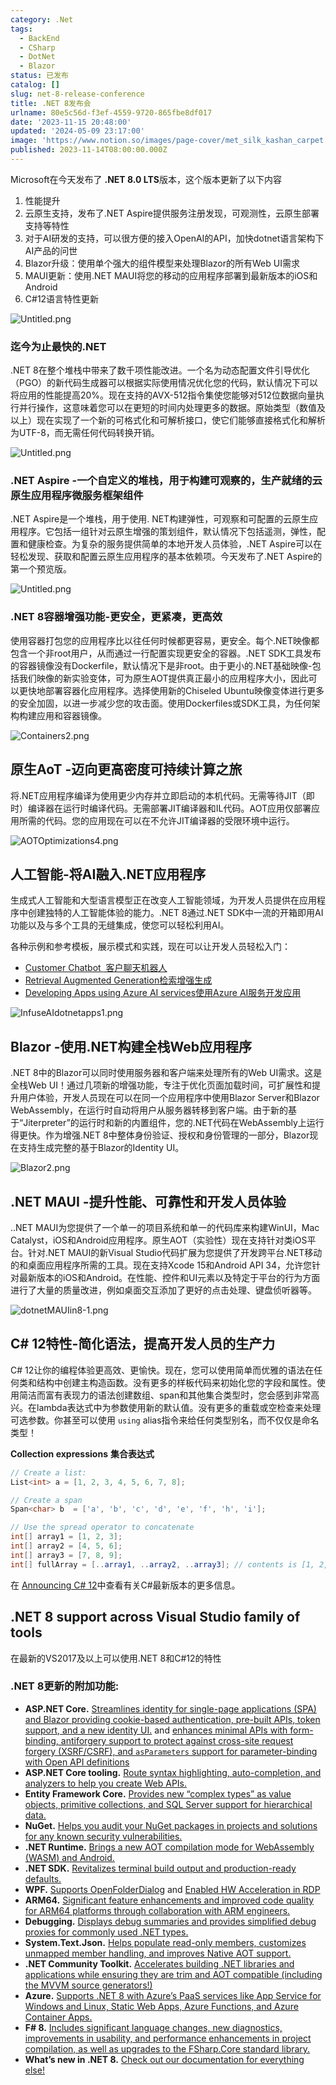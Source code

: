 ```yaml
---
category: .Net
tags:
  - BackEnd
  - CSharp
  - DotNet
  - Blazor
status: 已发布
catalog: []
slug: net-8-release-conference
title: .NET 8发布会
urlname: 80e5c56d-f3ef-4559-9720-865fbe8df017
date: '2023-11-15 20:48:00'
updated: '2024-05-09 23:17:00'
image: 'https://www.notion.so/images/page-cover/met_silk_kashan_carpet.jpg'
published: 2023-11-14T08:00:00.000Z
---
```


Microsoft在今天发布了 **.NET 8.0 LTS**版本，这个版本更新了以下内容

1. 性能提升
2. 云原生支持，发布了.NET Aspire提供服务注册发现，可观测性，云原生部署支持等特性
3. 对于AI研发的支持，可以很方便的接入OpenAI的API，加快dotnet语言架构下AI产品的问世
4. Blazor升级：使用单个强大的组件模型来处理Blazor的所有Web UI需求
5. MAUI更新：使用.NET MAUI将您的移动的应用程序部署到最新版本的iOS和Android
6. C#12语言特性更新

![Untitled.png](https://prod-files-secure.s3.us-west-2.amazonaws.com/5d24fe63-e567-4804-86f9-9fdc62e13082/10cda029-65af-4ea7-b30e-605b2d9e6c57/Untitled.png?X-Amz-Algorithm=AWS4-HMAC-SHA256&X-Amz-Content-Sha256=UNSIGNED-PAYLOAD&X-Amz-Credential=ASIAZI2LB4666WXSVMFQ%2F20250416%2Fus-west-2%2Fs3%2Faws4_request&X-Amz-Date=20250416T213619Z&X-Amz-Expires=3600&X-Amz-Security-Token=IQoJb3JpZ2luX2VjEMb%2F%2F%2F%2F%2F%2F%2F%2F%2F%2FwEaCXVzLXdlc3QtMiJGMEQCID3YsqmNAXFnMNTi6A1KYtRgXW%2FUBHD3Oib7xSZDZrBsAiBfkD7KFGcIPpmwQHkLNDyA9PWOOfZS75aIl9NqXVABCSr%2FAwhPEAAaDDYzNzQyMzE4MzgwNSIMGe4Vpigp%2FNUZS1PwKtwDdV3yMpwfmR3%2B16MN1gYRJZgbhITtG8Ud%2ByRqVlYa9XHsPzVF4rtvI5pEwKkdJpMfC3Qn3Lc1u3Fa2HR28AmlB0KweMmN0DC5QQfzB7h3p4jQhIcfepr9iTZsxH1PMuQ1z8pDHBnuxSQN%2B5QAPidIGJJ3A7gBrSNJVPvpy8kraRsOZTc7wlioekap6SHZ%2BA82Sd64I%2BOepj2SkffSS0Dxj%2FhZPM9o75jLfbFQdvgwtZZdBK6tTu1Gw5nyru8fg2oPQArTGxUgfEOg8Uos5t7m7hCJHwSl1Fm2kTQu3T5wML2OLCF0ImcC8em927ieHzv7ywl%2B8lmv7fHBzy2Z%2FRwCLHdpal9G2iYotbW32ROc%2BvycEtD5IB7Dc2po2WdJqJu8lw%2BxDeXzDKoSKSdou5ctT3zxm7V3ZkN%2BpZcprN2aBio0biIuD3UrCieUpVuLS7HDNa98IU%2BSFEcQCvQo4kSSpx2w1ldnRDvvJCuD8lxF99Cm7gBhvh0%2Fr%2BdaR8BEHZpe4ju%2FNovTWAgnYa70hm3WNluKhoR4FEdZExgJEGcsN4SS8%2B9vtMgAFpwAa4GPy8TwgWuOpiNUDonJ%2BGECQqCPSwg%2BkW23YYrn2xgG6sILsMAtQNDcdAgv5oxNikEw0MSAwAY6pgFweaDTvCGZxhuwdWzDepl1lyc%2FUmRanr0djoLDsQ0PIundaVC5%2B0USzaUd0Q4CkjubwTrP9qi14avv%2FfZBB3uY%2FKxdMe3RAxj%2B%2FyFCozSZ1N%2F1XFOdcITp4DI4nQNSAK3fiVfOA7e2m2sEMYMuQQLta3JmSuJmYTFJZ6aZz6AqON%2F%2BZM%2FWTCXQuqOuBp9TZmK5zEbsF5N5s%2F%2BraxOa6R6B1VAj0PnU&X-Amz-Signature=d728f0a882838c2c1a791b9fcf8b394f7f0994c4a61863b5c39d967a48ecb574&X-Amz-SignedHeaders=host&x-id=GetObject)


### **迄今为止最快的.NET**


.NET 8在整个堆栈中带来了数千项性能改进。一个名为动态配置文件引导优化（PGO）的新代码生成器可以根据实际使用情况优化您的代码，默认情况下可以将应用的性能提高20%。现在支持的AVX-512指令集使您能够对512位数据向量执行并行操作，这意味着您可以在更短的时间内处理更多的数据。原始类型（数值及以上）现在实现了一个新的可格式化和可解析接口，使它们能够直接格式化和解析为UTF-8，而无需任何代码转换开销。


![Untitled.png](https://prod-files-secure.s3.us-west-2.amazonaws.com/5d24fe63-e567-4804-86f9-9fdc62e13082/edcbf140-d619-4389-a4a6-f97c113ab9f2/Untitled.png?X-Amz-Algorithm=AWS4-HMAC-SHA256&X-Amz-Content-Sha256=UNSIGNED-PAYLOAD&X-Amz-Credential=ASIAZI2LB4666WXSVMFQ%2F20250416%2Fus-west-2%2Fs3%2Faws4_request&X-Amz-Date=20250416T213619Z&X-Amz-Expires=3600&X-Amz-Security-Token=IQoJb3JpZ2luX2VjEMb%2F%2F%2F%2F%2F%2F%2F%2F%2F%2FwEaCXVzLXdlc3QtMiJGMEQCID3YsqmNAXFnMNTi6A1KYtRgXW%2FUBHD3Oib7xSZDZrBsAiBfkD7KFGcIPpmwQHkLNDyA9PWOOfZS75aIl9NqXVABCSr%2FAwhPEAAaDDYzNzQyMzE4MzgwNSIMGe4Vpigp%2FNUZS1PwKtwDdV3yMpwfmR3%2B16MN1gYRJZgbhITtG8Ud%2ByRqVlYa9XHsPzVF4rtvI5pEwKkdJpMfC3Qn3Lc1u3Fa2HR28AmlB0KweMmN0DC5QQfzB7h3p4jQhIcfepr9iTZsxH1PMuQ1z8pDHBnuxSQN%2B5QAPidIGJJ3A7gBrSNJVPvpy8kraRsOZTc7wlioekap6SHZ%2BA82Sd64I%2BOepj2SkffSS0Dxj%2FhZPM9o75jLfbFQdvgwtZZdBK6tTu1Gw5nyru8fg2oPQArTGxUgfEOg8Uos5t7m7hCJHwSl1Fm2kTQu3T5wML2OLCF0ImcC8em927ieHzv7ywl%2B8lmv7fHBzy2Z%2FRwCLHdpal9G2iYotbW32ROc%2BvycEtD5IB7Dc2po2WdJqJu8lw%2BxDeXzDKoSKSdou5ctT3zxm7V3ZkN%2BpZcprN2aBio0biIuD3UrCieUpVuLS7HDNa98IU%2BSFEcQCvQo4kSSpx2w1ldnRDvvJCuD8lxF99Cm7gBhvh0%2Fr%2BdaR8BEHZpe4ju%2FNovTWAgnYa70hm3WNluKhoR4FEdZExgJEGcsN4SS8%2B9vtMgAFpwAa4GPy8TwgWuOpiNUDonJ%2BGECQqCPSwg%2BkW23YYrn2xgG6sILsMAtQNDcdAgv5oxNikEw0MSAwAY6pgFweaDTvCGZxhuwdWzDepl1lyc%2FUmRanr0djoLDsQ0PIundaVC5%2B0USzaUd0Q4CkjubwTrP9qi14avv%2FfZBB3uY%2FKxdMe3RAxj%2B%2FyFCozSZ1N%2F1XFOdcITp4DI4nQNSAK3fiVfOA7e2m2sEMYMuQQLta3JmSuJmYTFJZ6aZz6AqON%2F%2BZM%2FWTCXQuqOuBp9TZmK5zEbsF5N5s%2F%2BraxOa6R6B1VAj0PnU&X-Amz-Signature=0426f939f6151797965c6ef47961442f1a3ce4a66de4945e6e2acedd28ea52d8&X-Amz-SignedHeaders=host&x-id=GetObject)


### **.NET Aspire -一个自定义的堆栈，用于构建可观察的，生产就绪的云原生应用程序微服务框架组件**


.NET Aspire是一个堆栈，用于使用. NET构建弹性，可观察和可配置的云原生应用程序。它包括一组针对云原生增强的策划组件，默认情况下包括遥测，弹性，配置和健康检查。为复杂的服务提供简单的本地开发人员体验，.NET Aspire可以在轻松发现、获取和配置云原生应用程序的基本依赖项。今天发布了.NET Aspire的第一个预览版。


![Untitled.png](https://prod-files-secure.s3.us-west-2.amazonaws.com/5d24fe63-e567-4804-86f9-9fdc62e13082/ff6a34d3-ac25-412d-9204-a7263d00528f/Untitled.png?X-Amz-Algorithm=AWS4-HMAC-SHA256&X-Amz-Content-Sha256=UNSIGNED-PAYLOAD&X-Amz-Credential=ASIAZI2LB4666WXSVMFQ%2F20250416%2Fus-west-2%2Fs3%2Faws4_request&X-Amz-Date=20250416T213619Z&X-Amz-Expires=3600&X-Amz-Security-Token=IQoJb3JpZ2luX2VjEMb%2F%2F%2F%2F%2F%2F%2F%2F%2F%2FwEaCXVzLXdlc3QtMiJGMEQCID3YsqmNAXFnMNTi6A1KYtRgXW%2FUBHD3Oib7xSZDZrBsAiBfkD7KFGcIPpmwQHkLNDyA9PWOOfZS75aIl9NqXVABCSr%2FAwhPEAAaDDYzNzQyMzE4MzgwNSIMGe4Vpigp%2FNUZS1PwKtwDdV3yMpwfmR3%2B16MN1gYRJZgbhITtG8Ud%2ByRqVlYa9XHsPzVF4rtvI5pEwKkdJpMfC3Qn3Lc1u3Fa2HR28AmlB0KweMmN0DC5QQfzB7h3p4jQhIcfepr9iTZsxH1PMuQ1z8pDHBnuxSQN%2B5QAPidIGJJ3A7gBrSNJVPvpy8kraRsOZTc7wlioekap6SHZ%2BA82Sd64I%2BOepj2SkffSS0Dxj%2FhZPM9o75jLfbFQdvgwtZZdBK6tTu1Gw5nyru8fg2oPQArTGxUgfEOg8Uos5t7m7hCJHwSl1Fm2kTQu3T5wML2OLCF0ImcC8em927ieHzv7ywl%2B8lmv7fHBzy2Z%2FRwCLHdpal9G2iYotbW32ROc%2BvycEtD5IB7Dc2po2WdJqJu8lw%2BxDeXzDKoSKSdou5ctT3zxm7V3ZkN%2BpZcprN2aBio0biIuD3UrCieUpVuLS7HDNa98IU%2BSFEcQCvQo4kSSpx2w1ldnRDvvJCuD8lxF99Cm7gBhvh0%2Fr%2BdaR8BEHZpe4ju%2FNovTWAgnYa70hm3WNluKhoR4FEdZExgJEGcsN4SS8%2B9vtMgAFpwAa4GPy8TwgWuOpiNUDonJ%2BGECQqCPSwg%2BkW23YYrn2xgG6sILsMAtQNDcdAgv5oxNikEw0MSAwAY6pgFweaDTvCGZxhuwdWzDepl1lyc%2FUmRanr0djoLDsQ0PIundaVC5%2B0USzaUd0Q4CkjubwTrP9qi14avv%2FfZBB3uY%2FKxdMe3RAxj%2B%2FyFCozSZ1N%2F1XFOdcITp4DI4nQNSAK3fiVfOA7e2m2sEMYMuQQLta3JmSuJmYTFJZ6aZz6AqON%2F%2BZM%2FWTCXQuqOuBp9TZmK5zEbsF5N5s%2F%2BraxOa6R6B1VAj0PnU&X-Amz-Signature=2f176d8581c889d03932943e25a41edca731834788ad41ddf23ddcc5b7c804be&X-Amz-SignedHeaders=host&x-id=GetObject)


### **.NET 8容器增强功能-更安全，更紧凑，更高效**


使用容器打包您的应用程序比以往任何时候都更容易，更安全。每个.NET映像都包含一个非root用户，从而通过一行配置实现更安全的容器。.NET SDK工具发布的容器镜像没有Dockerfile，默认情况下是非root。由于更小的.NET基础映像-包括我们映像的新实验变体，可为原生AOT提供真正最小的应用程序大小，因此可以更快地部署容器化应用程序。选择使用新的Chiseled Ubuntu映像变体进行更多的安全加固，以进一步减少您的攻击面。使用Dockerfiles或SDK工具，为任何架构构建应用和容器镜像。


![Containers2.png](https://devblogs.microsoft.com/dotnet/wp-content/uploads/sites/10/2023/11/Containers2.png)


## 原生AoT -迈向更高密度可持续计算之旅


将.NET应用程序编译为使用更少内存并立即启动的本机代码。无需等待JIT（即时）编译器在运行时编译代码。无需部署JIT编译器和IL代码。AOT应用仅部署应用所需的代码。您的应用现在可以在不允许JIT编译器的受限环境中运行。


![AOTOptimizations4.png](https://devblogs.microsoft.com/dotnet/wp-content/uploads/sites/10/2023/11/AOTOptimizations4.png)


## 人工智能-将AI融入.NET应用程序


生成式人工智能和大型语言模型正在改变人工智能领域，为开发人员提供在应用程序中创建独特的人工智能体验的能力。.NET 8通过.NET SDK中一流的开箱即用AI功能以及与多个工具的无缝集成，使您可以轻松利用AI。


各种示例和参考模板，展示模式和实践，现在可以让开发人员轻松入门：

- [Customer Chatbot](https://github.com/dotnet/eShop)[ ](https://github.com/dotnet/eShop)[ 客户聊天机器人](https://github.com/dotnet/eShop)
- [Retrieval Augmented Generation](https://github.com/Azure-Samples/azure-search-openai-demo-csharp)[检索增强生成](https://github.com/Azure-Samples/azure-search-openai-demo-csharp)
- [Developing Apps using Azure AI services](https://devblogs.microsoft.com/dotnet/demystifying-retrieval-augmented-generation-with-dotnet/)[使用Azure AI服务开发应用](https://devblogs.microsoft.com/dotnet/demystifying-retrieval-augmented-generation-with-dotnet/)

![InfuseAIdotnetapps1.png](https://devblogs.microsoft.com/dotnet/wp-content/uploads/sites/10/2023/11/InfuseAIdotnetapps1.png)


## Blazor -使用.NET构建全栈Web应用程序


.NET 8中的Blazor可以同时使用服务器和客户端来处理所有的Web UI需求。这是全栈Web UI！通过几项新的增强功能，专注于优化页面加载时间，可扩展性和提升用户体验，开发人员现在可以在同一个应用程序中使用Blazor Server和Blazor WebAssembly，在运行时自动将用户从服务器转移到客户端。由于新的基于“Jiterpreter”的运行时和新的内置组件，您的.NET代码在WebAssembly上运行得更快。作为增强.NET 8中整体身份验证、授权和身份管理的一部分，Blazor现在支持生成完整的基于Blazor的Identity UI。


![Blazor2.png](https://devblogs.microsoft.com/dotnet/wp-content/uploads/sites/10/2023/11/Blazor2.png)


## .NET MAUI -提升性能、可靠性和开发人员体验


..NET MAUI为您提供了一个单一的项目系统和单一的代码库来构建WinUI，Mac Catalyst，iOS和Android应用程序。原生AOT（实验性）现在支持针对类iOS平台。针对.NET MAUI的新Visual Studio代码扩展为您提供了开发跨平台.NET移动的和桌面应用程序所需的工具。现在支持Xcode 15和Android API 34，允许您针对最新版本的iOS和Android。在性能、控件和UI元素以及特定于平台的行为方面进行了大量的质量改进，例如桌面交互添加了更好的点击处理、键盘侦听器等。


![dotnetMAUIin8-1.png](https://devblogs.microsoft.com/dotnet/wp-content/uploads/sites/10/2023/11/dotnetMAUIin8-1.png)


## C# 12特性-简化语法，提高开发人员的生产力


C# 12让你的编程体验更高效、更愉快。现在，您可以使用简单而优雅的语法在任何类和结构中创建主构造函数。没有更多的样板代码来初始化您的字段和属性。使用简洁而富有表现力的语法创建数组、span和其他集合类型时，您会感到非常高兴。在lambda表达式中为参数使用新的默认值。没有更多的重载或空检查来处理可选参数。你甚至可以使用 `using` alias指令来给任何类型别名，而不仅仅是命名类型！


**Collection expressions** **集合表达式**


```c#
// Create a list:
List<int> a = [1, 2, 3, 4, 5, 6, 7, 8];

// Create a span
Span<char> b  = ['a', 'b', 'c', 'd', 'e', 'f', 'h', 'i'];

// Use the spread operator to concatenate
int[] array1 = [1, 2, 3];
int[] array2 = [4, 5, 6];
int[] array3 = [7, 8, 9];
int[] fullArray = [..array1, ..array2, ..array3]; // contents is [1, 2, 3, 4, 5, 6, 7, 8, 9]
```


在 [Announcing C# 12](https://devblogs.microsoft.com/dotnet/announcing-csharp-12)中查看有关C#最新版本的更多信息。


## .NET 8 support across Visual Studio family of tools


在最新的VS2017及以上可以使用.NET 8和C#12的特性


### .NET 8更新的附加功能:

- **ASP.NET Core.** [Streamlines identity for single-page applications (SPA) and Blazor providing cookie-based authentication, pre-built APIs, token support, and a new identity UI.](https://devblogs.microsoft.com/dotnet/whats-new-with-identity-in-dotnet-8/) and [enhances minimal APIs with form-binding, antiforgery support to protect against cross-site request forgery (XSRF/CSRF), and ](https://learn.microsoft.com/aspnet/core/release-notes/aspnetcore-8.0#minimal-apis)[`asParameters`](https://learn.microsoft.com/aspnet/core/release-notes/aspnetcore-8.0#minimal-apis)[ support for parameter-binding with Open API definitions](https://learn.microsoft.com/aspnet/core/release-notes/aspnetcore-8.0#minimal-apis)
- **ASP.NET Core tooling.** [Route syntax highlighting, auto-completion, and analyzers to help you create Web APIs.](https://devblogs.microsoft.com/dotnet/aspnet-core-route-tooling-dotnet-8/)
- **Entity Framework Core.** [Provides new “complex types” as value objects, primitive collections, and SQL Server support for hierarchical data.](https://devblogs.microsoft.com/dotnet/announcing-ef8-rc2/)
- **NuGet.** [Helps you audit your NuGet packages in projects and solutions for any known security vulnerabilities.](https://learn.microsoft.com/nuget/concepts/auditing-packages)
- **.NET Runtime.** [Brings a new AOT compilation mode for WebAssembly (WASM) and Android.](https://devblogs.microsoft.com/dotnet/announcing-dotnet-8-rc1/#androidstripilafteraot-mode-on-android)
- **.NET SDK.** [Revitalizes terminal build output and production-ready defaults.](https://learn.microsoft.com/dotnet/core/whats-new/dotnet-8#net-sdk)
- **WPF.** [Supports OpenFolderDialog](https://devblogs.microsoft.com/dotnet/wpf-file-dialog-improvements-in-dotnet-8/) and [Enabled HW Acceleration in RDP](https://devblogs.microsoft.com/dotnet/announcing-dotnet-8-rc1/#wpf-hardware-acceleration-in-rdp)
- **ARM64.** [Significant feature enhancements and improved code quality for ARM64 platforms through collaboration with ARM engineers.](https://devblogs.microsoft.com/dotnet/this-arm64-performance-in-dotnet-8/)
- **Debugging.** [Displays debug summaries and provides simplified debug proxies for commonly used .NET types.](https://devblogs.microsoft.com/dotnet/debugging-enhancements-in-dotnet-8/)
- **System.Text.Json.** [Helps populate read-only members, customizes unmapped member handling, and improves Native AOT support.](https://devblogs.microsoft.com/dotnet/system-text-json-in-dotnet-8/)
- **.NET Community Toolkit.** [Accelerates building .NET libraries and applications while ensuring they are trim and AOT compatible (including the MVVM source generators!)](https://devblogs.microsoft.com/dotnet/announcing-the-dotnet-community-toolkit-821/)
- **Azure.** [Supports .NET 8 with Azure’s PaaS services like App Service for Windows and Linux, Static Web Apps, Azure Functions, and Azure Container Apps.](https://aka.ms/appservice-dotnet8)
- **F# 8.** [Includes significant language changes, new diagnostics, improvements in usability, and performance enhancements in project compilation, as well as upgrades to the FSharp.Core standard library.](https://devblogs.microsoft.com/dotnet/announcing-fsharp-8/)
- **What’s new in .NET 8.** [Check out our documentation for everything else!](https://learn.microsoft.com/dotnet/core/whats-new/dotnet-8)
